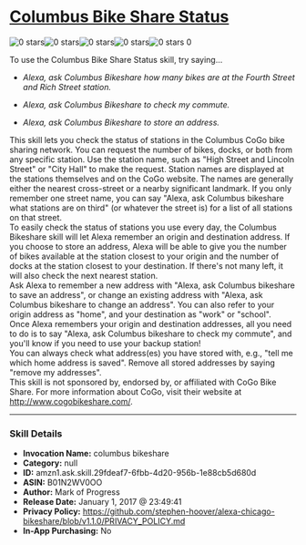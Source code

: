 # [Columbus Bike Share Status](http://alexa.amazon.com/#skills/amzn1.ask.skill.29fdeaf7-6fbb-4d20-956b-1e88cb5d680d)
![0 stars](../../images/ic_star_border_black_18dp_1x.png)![0 stars](../../images/ic_star_border_black_18dp_1x.png)![0 stars](../../images/ic_star_border_black_18dp_1x.png)![0 stars](../../images/ic_star_border_black_18dp_1x.png)![0 stars](../../images/ic_star_border_black_18dp_1x.png) 0

To use the Columbus Bike Share Status skill, try saying...

* *Alexa, ask Columbus Bikeshare how many bikes are at the Fourth Street and Rich Street station.*

* *Alexa, ask Columbus Bikeshare to check my commute.*

* *Alexa, ask Columbus Bikeshare to store an address.*

This skill lets you check the status of stations in the Columbus CoGo bike sharing network. You can request the number of bikes, docks, or both from any specific station. Use the station name, such as "High Street and Lincoln Street" or "City Hall" to make the request. Station names are displayed at the stations themselves and on the CoGo website. The names are generally either the nearest cross-street or a nearby significant landmark. If you only remember one street name, you can say "Alexa, ask Columbus bikeshare what stations are on third" (or whatever the street is) for a list of all stations on that street.
<br>
To easily check the status of stations you use every day, the Columbus Bikeshare skill will let Alexa remember an origin and destination address. If you choose to store an address, Alexa will be able to give you the number of bikes available at the station closest to your origin and the number of docks at the station closest to your destination. If there's not many left, it will also check the next nearest station.
<br>
Ask Alexa to remember a new address with "Alexa, ask Columbus bikeshare to save an address", or change an existing address with "Alexa, ask Columbus bikeshare to change an address". You can also refer to your origin address as "home", and your destination as "work" or "school".
<br>
Once Alexa remembers your origin and destination addresses, all you need to do is to say "Alexa, ask Columbus bikeshare to check my commute", and you'll know if you need to use your backup station!
<br>
You can always check what address(es) you have stored with, e.g., "tell me which home address is saved". Remove all stored addresses by saying "remove my addresses".
<br>
This skill is not sponsored by, endorsed by, or affiliated with
CoGo Bike Share. For more information about CoGo, visit their website at
http://www.cogobikeshare.com/.

***

### Skill Details

* **Invocation Name:** columbus bikeshare
* **Category:** null
* **ID:** amzn1.ask.skill.29fdeaf7-6fbb-4d20-956b-1e88cb5d680d
* **ASIN:** B01N2WV0OO
* **Author:** Mark of Progress
* **Release Date:** January 1, 2017 @ 23:49:41
* **Privacy Policy:** https://github.com/stephen-hoover/alexa-chicago-bikeshare/blob/v1.1.0/PRIVACY_POLICY.md
* **In-App Purchasing:** No
